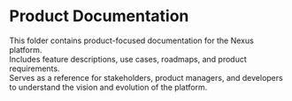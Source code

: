 # Product Documentation

This folder contains product-focused documentation for the Nexus platform.  
Includes feature descriptions, use cases, roadmaps, and product requirements.  
Serves as a reference for stakeholders, product managers, and developers to understand the vision and evolution of the platform.
